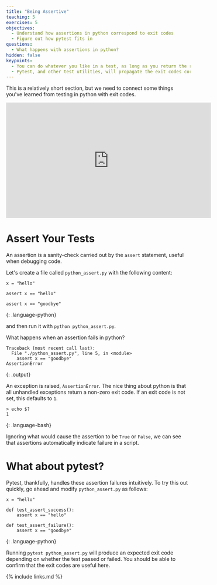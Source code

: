 ```yaml
---
title: "Being Assertive"
teaching: 5
exercises: 5
objectives:
  - Understand how assertions in python correspond to exit codes
  - Figure out how pytest fits in
questions:
  - What happens with assertions in python?
hidden: false
keypoints:
  - You can do whatever you like in a test, as long as you return the right exit code
  - Pytest, and other test utilities, will propagate the exit codes correctly
---
```


This is a relatively short section, but we need to connect some things you've learned from testing in python with exit codes.
<iframe width="560" height="315" src="https://www.youtube.com/embed/Nk1wkQCEPt8" frameborder="0" allow="accelerometer; autoplay; clipboard-write; encrypted-media; gyroscope; picture-in-picture" allowfullscreen></iframe>

# Assert Your Tests

An assertion is a sanity-check carried out by the `assert` statement, useful when debugging code.

Let's create a file called `python_assert.py` with the following content:
~~~
x = "hello"

assert x == "hello"

assert x == "goodbye"
~~~
{: .language-python}

and then run it with `python python_assert.py`.

What happens when an assertion fails in python?

~~~
Traceback (most recent call last):
  File "./python_assert.py", line 5, in <module>
    assert x == "goodbye"
AssertionError
~~~
{: .output}

An exception is raised, `AssertionError`. The nice thing about python is that all unhandled exceptions return a non-zero exit code. If an exit code is not set, this defaults to `1`.
~~~
> echo $?
1
~~~
{: .language-bash}

Ignoring what would cause the assertion to be `True` or `False`, we can see that assertions automatically indicate failure in a script.

# What about pytest?

Pytest, thankfully, handles these assertion failures intuitively. To try this out quickly, go ahead and modify `python_assert.py` as follows:

~~~
x = "hello"

def test_assert_success():
    assert x == "hello"

def test_assert_failure():
    assert x == "goodbye"
~~~
{: .language-python}

Running `pytest python_assert.py` will produce an expected exit code depending on whether the test passed or failed.
You should be able to confirm that the exit codes are useful here.

{% include links.md %}
